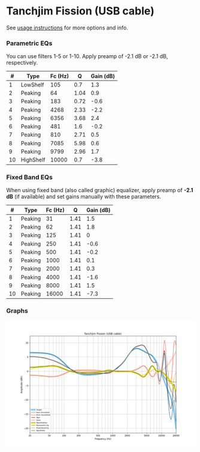 # Tanchjim Fission (USB cable)
See [usage instructions](https://github.com/jaakkopasanen/AutoEq#usage) for more options and info.

### Parametric EQs
You can use filters 1-5 or 1-10. Apply preamp of -2.1 dB or -2.1 dB, respectively.

|   # | Type      |   Fc (Hz) |    Q |   Gain (dB) |
|-----|-----------|-----------|------|-------------|
|   1 | LowShelf  |       105 | 0.7  |         1.3 |
|   2 | Peaking   |        64 | 1.04 |         0.9 |
|   3 | Peaking   |       183 | 0.72 |        -0.6 |
|   4 | Peaking   |      4268 | 2.33 |        -2.2 |
|   5 | Peaking   |      6356 | 3.68 |         2.4 |
|   6 | Peaking   |       481 | 1.6  |        -0.2 |
|   7 | Peaking   |       810 | 2.71 |         0.5 |
|   8 | Peaking   |      7085 | 5.98 |         0.6 |
|   9 | Peaking   |      9799 | 2.96 |         1.7 |
|  10 | HighShelf |     10000 | 0.7  |        -3.8 |

### Fixed Band EQs
When using fixed band (also called graphic) equalizer, apply preamp of **-2.1 dB** (if available) and set gains manually with these parameters.

|   # | Type    |   Fc (Hz) |    Q |   Gain (dB) |
|-----|---------|-----------|------|-------------|
|   1 | Peaking |        31 | 1.41 |         1.5 |
|   2 | Peaking |        62 | 1.41 |         1.8 |
|   3 | Peaking |       125 | 1.41 |         0   |
|   4 | Peaking |       250 | 1.41 |        -0.6 |
|   5 | Peaking |       500 | 1.41 |        -0.2 |
|   6 | Peaking |      1000 | 1.41 |         0.1 |
|   7 | Peaking |      2000 | 1.41 |         0.3 |
|   8 | Peaking |      4000 | 1.41 |        -1.6 |
|   9 | Peaking |      8000 | 1.41 |         1.5 |
|  10 | Peaking |     16000 | 1.41 |        -7.3 |

### Graphs
![](./Tanchjim%20Fission%20(USB%20cable).png)
